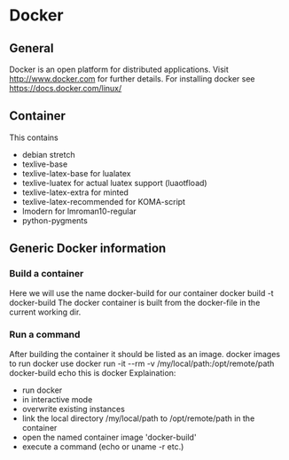 # Docker
## General
Docker is an open platform for distributed applications.
Visit http://www.docker.com for further details.
For installing docker see https://docs.docker.com/linux/

## Container
This contains
* debian stretch
* texlive-base
* texlive-latex-base for lualatex
* texlive-luatex for actual luatex support (luaotfload)
* texlive-latex-extra for minted
* texlive-latex-recommended for KOMA-script
* lmodern for lmroman10-regular
* python-pygments

## Generic Docker information
### Build a container
Here we will use the name docker-build for our container
 docker build -t docker-build
The docker container is built from the docker-file in the current working dir.

### Run a command
After building the container it should be listed as an image.
 docker images
to run docker use
 docker run -it --rm -v /my/local/path:/opt/remote/path docker-build echo this is docker
Explaination:
* run docker
* in interactive mode
* overwrite existing instances
* link the local directory /my/local/path to /opt/remote/path in the container
* open the named container image 'docker-build'
* execute a command (echo or uname -r etc.)
